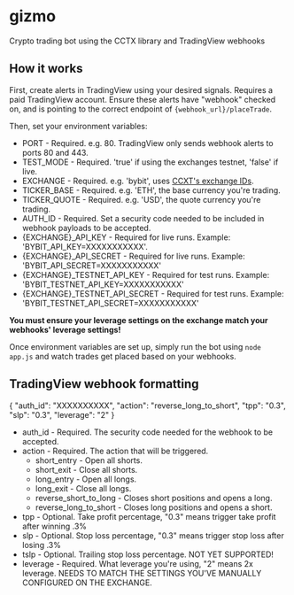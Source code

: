 # gizmo
Crypto trading bot using the CCTX library and TradingView webhooks

## How it works

First, create alerts in TradingView using your desired signals. Requires a paid TradingView account. Ensure these alerts have "webhook" checked on, and is pointing to the correct endpoint of `{webhook_url}/placeTrade`.

Then, set your environment variables:
- PORT - Required. e.g. 80. TradingView only sends webhook alerts to ports 80 and 443.
- TEST_MODE - Required. 'true' if using the exchanges testnet, 'false' if live.
- EXCHANGE - Required. e.g. 'bybit', uses [CCXT's exchange IDs](https://github.com/ccxt/ccxt/wiki/Manual).
- TICKER_BASE - Required. e.g. 'ETH', the base currency you're trading.
- TICKER_QUOTE - Required. e.g. 'USD', the quote currency you're trading.
- AUTH_ID - Required. Set a security code needed to be included in webhook payloads to be accepted.
- {EXCHANGE}_API_KEY - Required for live runs. Example: 'BYBIT_API_KEY=XXXXXXXXXXX'.
- {EXCHANGE}_API_SECRET - Required for live runs. Example: 'BYBIT_API_SECRET=XXXXXXXXXXX'
- {EXCHANGE}_TESTNET_API_KEY - Required for test runs. Example: 'BYBIT_TESTNET_API_KEY=XXXXXXXXXXX'
- {EXCHANGE}_TESTNET_API_SECRET - Required for test runs. Example: 'BYBIT_TESTNET_API_SECRET=XXXXXXXXXXX'

**You must ensure your leverage settings on the exchange match your webhooks' leverage settings!**

Once environment variables are set up, simply run the bot using `node app.js` and watch trades get placed based on your webhooks.


## TradingView webhook formatting

{
"auth_id": "XXXXXXXXXX",
"action": "reverse_long_to_short",
"tpp": "0.3",
"slp": "0.3",
"leverage": "2"
}

- auth_id - Required. The security code needed for the webhook to be accepted.
- action - Required. The action that will be triggered.
  - short_entry - Open all shorts.
  - short_exit - Close all shorts.
  - long_entry - Open all longs.
  - long_exit - Close all longs.
  - reverse_short_to_long - Closes short positions and opens a long.
  - reverse_long_to_short - Closes long positions and opens a short.
- tpp - Optional. Take profit percentage, "0.3" means trigger take profit after winning .3%
- slp - Optional. Stop loss percentage, "0.3" means trigger stop loss after losing .3%
- tslp - Optional. Trailing stop loss percentage. NOT YET SUPPORTED!
- leverage - Required. What leverage you're using, "2" means 2x leverage. NEEDS TO MATCH THE SETTINGS YOU'VE MANUALLY CONFIGURED ON THE EXCHANGE.
